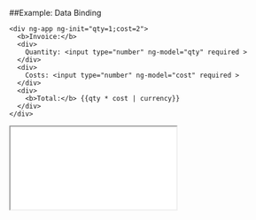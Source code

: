 ##Example: Data Binding

```
<div ng-app ng-init="qty=1;cost=2">
  <b>Invoice:</b>
  <div>
    Quantity: <input type="number" ng-model="qty" required >
  </div>
  <div>
    Costs: <input type="number" ng-model="cost" required >
  </div>
  <div>
    <b>Total:</b> {{qty * cost | currency}}
  </div>
</div>
```

<iframe src="examples/data-bind/index.html"></iframe>